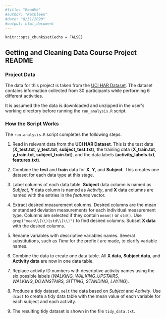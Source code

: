 ```yaml
---
#title: "ReadMe"
#author: "Kathleen"
#date: "8/31/2020"
#output: html_document
---
```


```{r setup, include=FALSE}
knitr::opts_chunk$set(echo = FALSE)
```

## Getting and Cleaning Data Course Project README

### Project Data

The data for this project is taken from the [UCI HAR Dataset](https://d396qusza40orc.cloudfront.net/getdata%2Fprojectfiles%2FUCI%20HAR%20Dataset.zip). The dataset contains information collected from 30 participants while performing 6 different activities.

It is assumed the the data is downloaded and unzipped in the user's working directory before running the ```run_analysis.R``` script. 

### How the Script Works

The ```run.analysis.R``` script completes the following steps.

1. Read in relevant data from the **UCI HAR Dataset**.  This is the test data (**X_test.txt**, **y_test.txt**, **subject_test.txt**), the training data (**X_train.txt**, **y_train.txt**, **subject_train.txt**), and the data labels (**activity_labels.txt**, **features.txt**).

2. Combine the **test** and **train** data for **X**, **Y**, and **Subject**.  This creates one dataset for each data type at this stage.

3. Label columns of each data table.  **Subject** data column is named as *Subject*, **Y** data column is named as *Activity*, and **X** data columns are named with the entries in the *features* vector.

4. Extract desired measurement columns.  Desired columns are the mean or standard deviation measurements for each individual measurement type.  Columns are selected if they contain ```mean()``` or ```std()```.  Use ```grep("mean\\(\\)|std\\(\\)")``` to find desired columns.  Subset **X data** with the desired columns.

5. Rename variables with descriptive variables names.  Several substitutions, such as *Time* for the prefix *t* are made, to clarify variable names.

6. Combine the data to create one data table.  All **X data**, **Subject data**, and **Activity data** are now in one data table.

7. Replace activity ID numbers with descriptive activity names using the six possible labels (*WALKING, WALKING_UPSTAIRS, WALKING_DOWNSTAIRS, SITTING, STANDING, LAYING*).

8. Produce a tidy dataset.  ```melt``` the data based on *Subject* and *Activity*.  Use ```dcast``` to create a tidy data table with the mean value of each variable for each subject and each activity.

9. The resulting tidy dataset is shown in the file ```tidy_data.txt```.



